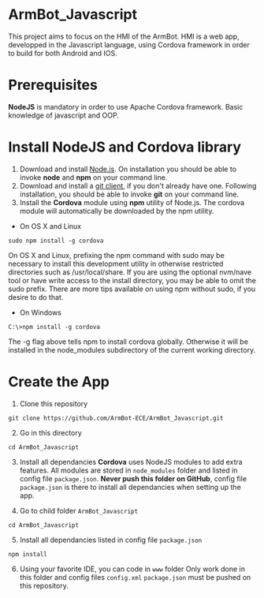 # ArmBot_Javascript
This project aims to focus on the HMI of the ArmBot. HMI is a web app, developped in the Javascript language, using Cordova framework in order to build for both Android and IOS.

# Prerequisites
**NodeJS** is mandatory in order to use Apache Cordova framework.
Basic knowledge of javascript and OOP.

# Install NodeJS and Cordova library
1. Download and install [Node.js](https://nodejs.org/en/download/). On installation you should be able to invoke **node** and **npm** on your command line.
2. Download and install a [git client](http://git-scm.com/downloads), if you don't already have one. Following installation, you should be able to invoke **git** on your command line.
3. Install the **Cordova** module using **npm** utility of Node.js. The cordova module will automatically be downloaded by the npm utility.
* On OS X and Linux

`sudo npm install -g cordova`

On OS X and Linux, prefixing the npm command with sudo may be necessary to install this development utility in otherwise restricted directories such as /usr/local/share. If you are using the optional nvm/nave tool or have write access to the install directory, you may be able to omit the sudo prefix. There are more tips available on using npm without sudo, if you desire to do that.

* On Windows

`C:\>npm install -g cordova`

The -g flag above tells npm to install cordova globally. Otherwise it will be installed in the node_modules subdirectory of the current working directory.

# Create the App
1. Clone this repository

`git clone https://github.com/ArmBot-ECE/ArmBot_Javascript.git`

2. Go in this directory

`cd ArmBot_Javascript`

3. Install all dependancies
**Cordova** uses NodeJS modules to add extra features. All modules are stored in `node_modules` folder and listed in config file `package.json`. **Never push this folder on GitHub**, config file `package.json` is there to install all dependancies when setting up the app.

4. Go to child folder `ArmBot_Javascript`

`cd ArmBot_Javascript`

5. Install all dependancies listed in config file `package.json`

`npm install`

6. Using your favorite IDE, you can code in `www` folder
Only work done in this folder and config files `config.xml` `package.json` must be pushed on this repository.



